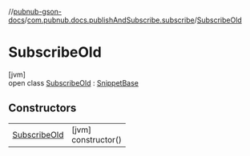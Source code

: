 //[pubnub-gson-docs](../../../index.md)/[com.pubnub.docs.publishAndSubscribe.subscribe](../index.md)/[SubscribeOld](index.md)

# SubscribeOld

[jvm]\
open class [SubscribeOld](index.md) : [SnippetBase](../../com.pubnub.docs/-snippet-base/index.md)

## Constructors

| | |
|---|---|
| [SubscribeOld](-subscribe-old.md) | [jvm]<br>constructor() |
